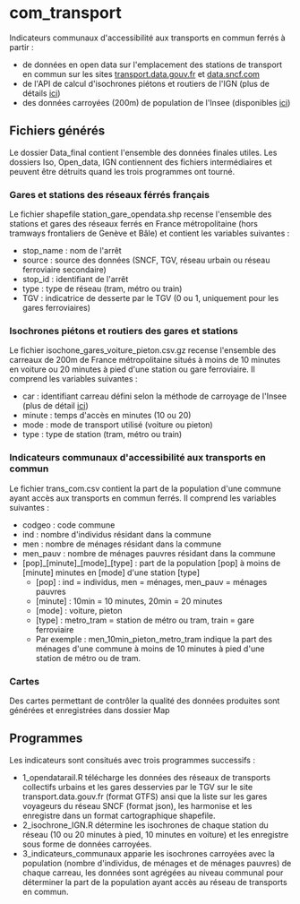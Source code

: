 # com_transport
Indicateurs communaux d'accessibilité aux transports en commun ferrés à partir : 
- de données en open data sur l'emplacement des stations de transport en commun sur les sites [transport.data.gouv.fr](https://transport.data.gouv.fr/) et [data.sncf.com](https://ressources.data.sncf.com/explore/dataset/referentiel-gares-voyageurs/)
- de l'API de calcul d'isochrones piétons et routiers de l'IGN (plus de détails [ici](https://geoservices.ign.fr/documentation/services/api-et-services-ogc/isochrones))
- des données carroyées (200m) de population de l'Insee (disponibles [ici](https://www.insee.fr/fr/statistiques/4176290))

## Fichiers générés 
Le dossier Data_final contient l'ensemble des données finales utiles. Les dossiers Iso, Open_data, IGN contiennent des fichiers intermédiaires et peuvent être détruits quand les trois programmes ont tourné. 

### Gares et stations des réseaux férrés français 

Le fichier shapefile station_gare_opendata.shp recense l'ensemble des stations et gares des réseaux ferrés en France métropolitaine (hors tramways frontaliers de Genève et Bâle) et contient les variables suivantes : 
- stop_name : nom de l'arrêt
- source : source des données (SNCF, TGV, réseau urbain ou réseau ferroviaire secondaire) 
- stop_id : identifiant de l'arrêt 
- type : type de réseau (tram, métro ou train) 
- TGV : indicatrice de desserte par le TGV (0 ou 1, uniquement pour les gares ferroviaires) 

### Isochrones piétons et routiers des gares et stations 

Le fichier isochone_gares_voiture_pieton.csv.gz recense l'ensemble des carreaux de 200m de France métropolitaine situés à moins de 10 minutes en voiture ou 20 minutes à pied d'une station ou gare ferroviaire. Il comprend les variables suivantes : 
- car : identifiant carreau défini selon la méthode de carroyage de l'Insee (plus de détail [ici](https://www.insee.fr/fr/statistiques/4176290))
- minute : temps d'accès en minutes (10 ou 20)
- mode : mode de transport utilisé (voiture ou pieton)
- type : type de station (tram, métro ou train) 

### Indicateurs communaux d'accessibilité aux transports en commun

Le fichier trans_com.csv contient la part de la population d'une commune ayant accès aux transports en commun ferrés. Il comprend les variables suivantes : 
* codgeo : code commune 
* ind : nombre d'individus résidant dans la commune
* men : nombre de ménages résidant dans la commune 
* men_pauv : nombre de ménages pauvres résidant dans la commune 
* [pop]\_[minute]\_[mode]\_[type] : part de la population [pop] à moins de [minute] minutes en [mode] d'une station [type] 
  + [pop] : ind = individus, men = ménages, men_pauv = ménages pauvres
  + [minute] : 10min = 10 minutes, 20min = 20 minutes
  + [mode] : voiture, pieton
  + [type] : metro_tram = station de métro ou tram, train = gare ferroviaire
  + Par exemple : men_10min_pieton_metro_tram indique la part des ménages d'une commune à moins de 10 minutes à pied d'une station de métro ou de tram.

### Cartes

Des cartes permettant de contrôler la qualité des données produites sont générées et enregistrées dans dossier Map 

## Programmes
Les indicateurs sont consitués avec trois programmes successifs : 
- 1_opendatarail.R télécharge les données des réseaux de transports collectifs urbains et les gares desservies par le TGV sur le site transport.data.gouv.fr (format GTFS) ansi que la liste sur les gares voyageurs du réseau SNCF (format json), les harmonise et les enregistre dans un format cartographique shapefile. 
- 2_isochrone_IGN.R détermine les isochrones de chaque station du réseau (10 ou 20 minutes à pied, 10 minutes en voiture) et les enregistre sous forme de données carroyées.
- 3_indicateurs_communaux apparie les isochrones carroyées avec la population (nombre d'individus, de ménages et de ménages pauvres) de chaque carreau, les données sont agrégées au niveau communal pour déterminer la part de la population ayant accès au réseau de transports en commun.
